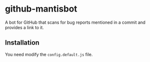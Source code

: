 # github-mantisbot
A bot for GitHub that scans for bug reports mentioned in a commit and provides a link to it.

## Installation
You need modify the `config.default.js` file.
